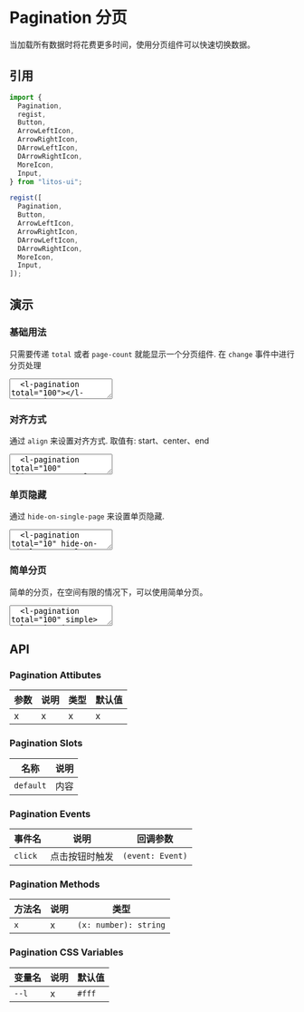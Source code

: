 # Pagination 分页

当加载所有数据时将花费更多时间，使用分页组件可以快速切换数据。

## 引用

```js
import {
  Pagination,
  regist,
  Button,
  ArrowLeftIcon,
  ArrowRightIcon,
  DArrowLeftIcon,
  DArrowRightIcon,
  MoreIcon,
  Input,
} from "litos-ui";

regist([
  Pagination,
  Button,
  ArrowLeftIcon,
  ArrowRightIcon,
  DArrowLeftIcon,
  DArrowRightIcon,
  MoreIcon,
  Input,
]);
```

## 演示

### 基础用法

只需要传递 `total` 或者 `page-count` 就能显示一个分页组件. 在 `change` 事件中进行分页处理

<ClientOnly>
<l-code-preview>
<textarea lang="html">
  <l-pagination total="100"></l-pagination>
</textarea>
</l-code-preview>
</ClientOnly>

### 对齐方式

通过 `align` 来设置对齐方式. 取值有: start、center、end

<ClientOnly>
<l-code-preview>
<textarea lang="html">
  <l-pagination total="100" align="start"></l-pagination>
  <hr/>
  <l-pagination total="100" align="center"></l-pagination>
  <hr/>
  <l-pagination total="100" align="end"></l-pagination>
</textarea>
</l-code-preview>
</ClientOnly>

### 单页隐藏

通过 `hide-on-single-page` 来设置单页隐藏.

<ClientOnly>
<l-code-preview>
<textarea lang="html">
  <l-pagination total="10" hide-on-single-page></l-pagination>
</textarea>
</l-code-preview>
</ClientOnly>

### 简单分页

简单的分页，在空间有限的情况下，可以使用简单分页。

<ClientOnly>
<l-code-preview>
<textarea lang="html">
  <l-pagination total="100" simple></l-pagination>
</textarea>
</l-code-preview>
</ClientOnly>

## API

### Pagination Attibutes

<!-- prettier-ignore -->
| 参数 | 说明 | 类型 | 默认值 |
| --- | --- | --- | --- |
| x | x | x | x |

### Pagination Slots

<!-- prettier-ignore -->
| 名称 | 说明 |
| --- | --- |
| `default` | 内容 |

### Pagination Events

<!-- prettier-ignore -->
| 事件名 | 说明 | 回调参数 |
| --- | --- | --- |
| `click` | 点击按钮时触发 | `(event: Event)` |

### Pagination Methods

<!-- prettier-ignore -->
| 方法名 | 说明 | 类型 |
| --- | --- | --- |
| `x` | x | `(x: number): string` |

### Pagination CSS Variables

<!-- prettier-ignore -->
| 变量名 | 说明 | 默认值 |
| --- | --- | --- |
| `--l` | x | `#fff` |
